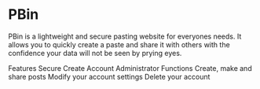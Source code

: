 # PBin
PBin is a lightweight and secure pasting website for everyones needs. It allows you to quickly create a paste and share it with others with the confidence your data will not be seen by prying eyes.

Features
  Secure Create Account
  Administrator Functions
  Create, make and share posts
  Modify your account settings
  Delete your account

